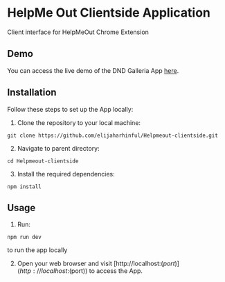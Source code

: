 # HelpMe Out Clientside Application

Client interface for HelpMeOut Chrome Extension

## Demo

You can access the live demo of the DND Galleria App [here](https://help-me-out-client.netlify.app/).


## Installation

Follow these steps to set up the App locally:

1. Clone the repository to your local machine:

```
git clone https://github.com/elijaharhinful/Helpmeout-clientside.git
```
2. Navigate to parent directory:

```
cd Helpmeout-clientside
```
3. Install the required dependencies:

```
npm install
```


## Usage

1. Run:
```
npm run dev
```
to run the app locally

2. Open your web browser and visit [http://localhost:$(port)](http://localhost:$(port)) to access the App.
